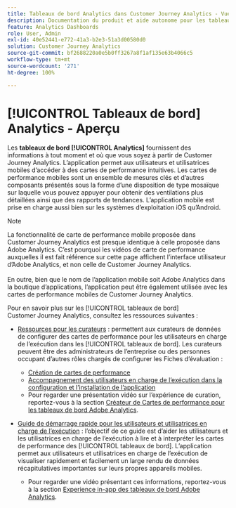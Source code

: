 ```yaml
---
title: Tableaux de bord Analytics dans Customer Journey Analytics - Vue d’ensemble
description: Documentation du produit et aide autonome pour les tableaux de bord Analytics ou les cartes de performance mobiles.
feature: Analytics Dashboards
role: User, Admin
exl-id: 40e52441-e772-41a3-b2e3-51a3d00580d0
solution: Customer Journey Analytics
source-git-commit: bf2688220a0e5b0ff3267a8f1af135e63b4066c5
workflow-type: tm+mt
source-wordcount: '271'
ht-degree: 100%

---
```


# [!UICONTROL Tableaux de bord] Analytics - Aperçu

Les **tableaux de bord [!UICONTROL Analytics]** fournissent des informations à tout moment et où que vous soyez à partir de Customer Journey Analytics. L’application permet aux utilisateurs et utilisatrices mobiles d’accéder à des cartes de performance intuitives. Les cartes de performance mobiles sont un ensemble de mesures clés et d’autres composants présentés sous la forme d’une disposition de type mosaïque sur laquelle vous pouvez appuyer pour obtenir des ventilations plus détaillées ainsi que des rapports de tendances. L’application mobile est prise en charge aussi bien sur les systèmes d’exploitation iOS qu’Android.

>[!NOTE]
>
>La fonctionnalité de carte de performance mobile proposée dans Customer Journey Analytics est presque identique à celle proposée dans Adobe Analytics. C’est pourquoi les vidéos de carte de performance auxquelles il est fait référence sur cette page affichent l’interface utilisateur d’Adobe Analytics, et non celle de Customer Journey Analytics. <br/><br/>En outre, bien que le nom de l’application mobile soit Adobe Analytics dans la boutique d’applications, l’application peut être également utilisée avec les cartes de performance mobiles de Customer Journey Analytics.

Pour en savoir plus sur les [!UICONTROL tableaux de bord] Customer Journey Analytics, consultez les ressources suivantes :

* [Ressources pour les curateurs](/help/mobile-app/curator.md) : permettent aux curateurs de données de configurer des cartes de performance pour les utilisateurs en charge de lʼexécution dans les [!UICONTROL tableaux de bord]. Les curateurs peuvent être des administrateurs de l’entreprise ou des personnes occupant d’autres rôles chargés de configurer les Fiches d’évaluation :

   * [Création de cartes de performance](/help/mobile-app/create-scorecard.md)
   * [Accompagnement des utilisateurs en charge de lʼexécution dans la configuration et lʼinstallation de lʼapplication](/help/mobile-app/set-up-execs.md)
   * Pour regarder une présentation vidéo sur lʼexpérience de curation, reportez-vous à la section [Créateur de Cartes de performance pour les tableaux de bord Adobe Analytics](https://experienceleague.adobe.com/docs/analytics-learn/tutorials/additional-tools/analytics-dashboards/adobe-analytics-dashboards-scorecard-builder.html?lang=fr).


* [Guide de démarrage rapide pour les utilisateurs et utilisatrices en charge de l’exécution](/help/mobile-app/executive.md) : l’objectif de ce guide est d’aider les utilisateurs et les utilisatrices en charge de l’exécution à lire et à interpréter les cartes de performance des [!UICONTROL tableaux de bord]. L’application permet aux utilisateurs et utilisatrices en charge de l’exécution de visualiser rapidement et facilement un large rendu de données récapitulatives importantes sur leurs propres appareils mobiles.

   * Pour regarder une vidéo présentant ces informations, reportez-vous à la section [Experience in-app des tableaux de bord Adobe Analytics](https://experienceleague.adobe.com/docs/analytics-learn/tutorials/additional-tools/analytics-dashboards/adobe-analytics-dashboards-in-app-experience.html?lang=fr).
